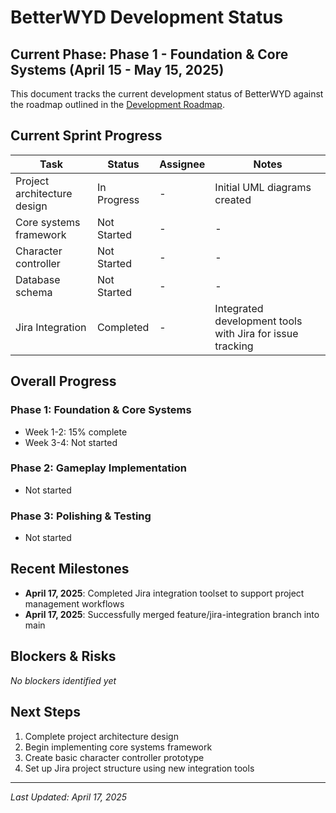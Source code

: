 # BetterWYD Development Status

## Current Phase: Phase 1 - Foundation & Core Systems (April 15 - May 15, 2025)

This document tracks the current development status of BetterWYD against the roadmap outlined in the [Development Roadmap](../DevelopmentRoadmap.md).

## Current Sprint Progress

| Task | Status | Assignee | Notes |
|------|--------|----------|-------|
| Project architecture design | In Progress | - | Initial UML diagrams created |
| Core systems framework | Not Started | - | - |
| Character controller | Not Started | - | - |
| Database schema | Not Started | - | - |
| Jira Integration | Completed | - | Integrated development tools with Jira for issue tracking |

## Overall Progress

### Phase 1: Foundation & Core Systems
- Week 1-2: 15% complete
- Week 3-4: Not started

### Phase 2: Gameplay Implementation
- Not started

### Phase 3: Polishing & Testing
- Not started

## Recent Milestones

- **April 17, 2025**: Completed Jira integration toolset to support project management workflows
- **April 17, 2025**: Successfully merged feature/jira-integration branch into main

## Blockers & Risks

*No blockers identified yet*

## Next Steps

1. Complete project architecture design
2. Begin implementing core systems framework
3. Create basic character controller prototype
4. Set up Jira project structure using new integration tools

---

*Last Updated: April 17, 2025*